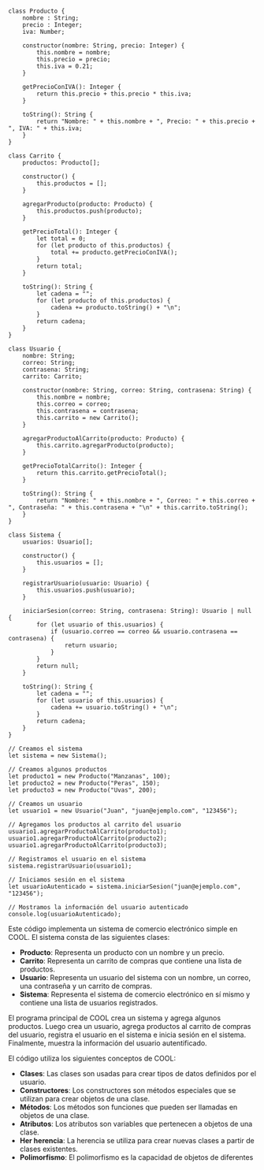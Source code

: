 ```cool

class Producto {
    nombre : String;
    precio : Integer;
    iva: Number;

    constructor(nombre: String, precio: Integer) {
        this.nombre = nombre;
        this.precio = precio;
        this.iva = 0.21;
    }

    getPrecioConIVA(): Integer {
        return this.precio + this.precio * this.iva;
    }

    toString(): String {
        return "Nombre: " + this.nombre + ", Precio: " + this.precio + ", IVA: " + this.iva;
    }
}

class Carrito {
    productos: Producto[];

    constructor() {
        this.productos = [];
    }

    agregarProducto(producto: Producto) {
        this.productos.push(producto);
    }

    getPrecioTotal(): Integer {
        let total = 0;
        for (let producto of this.productos) {
            total += producto.getPrecioConIVA();
        }
        return total;
    }

    toString(): String {
        let cadena = "";
        for (let producto of this.productos) {
            cadena += producto.toString() + "\n";
        }
        return cadena;
    }
}

class Usuario {
    nombre: String;
    correo: String;
    contrasena: String;
    carrito: Carrito;

    constructor(nombre: String, correo: String, contrasena: String) {
        this.nombre = nombre;
        this.correo = correo;
        this.contrasena = contrasena;
        this.carrito = new Carrito();
    }

    agregarProductoAlCarrito(producto: Producto) {
        this.carrito.agregarProducto(producto);
    }

    getPrecioTotalCarrito(): Integer {
        return this.carrito.getPrecioTotal();
    }

    toString(): String {
        return "Nombre: " + this.nombre + ", Correo: " + this.correo + ", Contraseña: " + this.contrasena + "\n" + this.carrito.toString();
    }
}

class Sistema {
    usuarios: Usuario[];

    constructor() {
        this.usuarios = [];
    }

    registrarUsuario(usuario: Usuario) {
        this.usuarios.push(usuario);
    }

    iniciarSesion(correo: String, contrasena: String): Usuario | null {
        for (let usuario of this.usuarios) {
            if (usuario.correo == correo && usuario.contrasena == contrasena) {
                return usuario;
            }
        }
        return null;
    }

    toString(): String {
        let cadena = "";
        for (let usuario of this.usuarios) {
            cadena += usuario.toString() + "\n";
        }
        return cadena;
    }
}

// Creamos el sistema
let sistema = new Sistema();

// Creamos algunos productos
let producto1 = new Producto("Manzanas", 100);
let producto2 = new Producto("Peras", 150);
let producto3 = new Producto("Uvas", 200);

// Creamos un usuario
let usuario1 = new Usuario("Juan", "juan@ejemplo.com", "123456");

// Agregamos los productos al carrito del usuario
usuario1.agregarProductoAlCarrito(producto1);
usuario1.agregarProductoAlCarrito(producto2);
usuario1.agregarProductoAlCarrito(producto3);

// Registramos el usuario en el sistema
sistema.registrarUsuario(usuario1);

// Iniciamos sesión en el sistema
let usuarioAutenticado = sistema.iniciarSesion("juan@ejemplo.com", "123456");

// Mostramos la información del usuario autenticado
console.log(usuarioAutenticado);

```

Este código implementa un sistema de comercio electrónico simple en COOL. El sistema consta de las siguientes clases:

* **Producto**: Representa un producto con un nombre y un precio.
* **Carrito**: Representa un carrito de compras que contiene una lista de productos.
* **Usuario**: Representa un usuario del sistema con un nombre, un correo, una contraseña y un carrito de compras.
* **Sistema**: Representa el sistema de comercio electrónico en sí mismo y contiene una lista de usuarios registrados.

El programa principal de COOL crea un sistema y agrega algunos productos. Luego crea un usuario, agrega productos al carrito de compras del usuario, registra el usuario en el sistema e inicia sesión en el sistema. Finalmente, muestra la información del usuario autentificado.

El código utiliza los siguientes conceptos de COOL:

* **Clases**: Las clases son usadas para crear tipos de datos definidos por el usuario.
* **Constructores**: Los constructores son métodos especiales que se utilizan para crear objetos de una clase.
* **Métodos**: Los métodos son funciones que pueden ser llamadas en objetos de una clase.
* **Atributos**: Los atributos son variables que pertenecen a objetos de una clase.
* **Her herencia**: La herencia se utiliza para crear nuevas clases a partir de clases existentes.
* **Polimorfismo**: El polimorfismo es la capacidad de objetos de diferentes